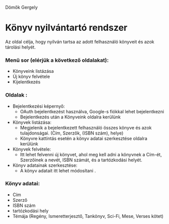 Dömők Gergely
# Könyv nyilvántartó rendszer
Az oldal célja, hogy nyilván tartsa az adott felhasználó könyveit és azok tárolási helyét.
### Menü sor (elérjük a következő oldalakat):
* Könyveink listázása
* Új könyv felvétele
* Kijelentkezés
### Oldalak :
* Bejelentkezési képernyő:
  - OAuth bejelentkezést használva, Google-s fiókkal lehet bejelentkezni
  - Bejelentkezés után a Könyveink oldalra kerülünk
* Könyvek listázása:
  - Megjelenik a bejelentkezett felhasználó összes könyve és azok tulajdonságai.
(Cím, Szerzők, (ISBN szám), helye)
  - Könyvre kattintás esetén a könyv adatai szerkesztése oldalra kerülünk
* Könyvek felvétele:
  - Itt lehet felvenni új könyvet, ahol meg kell adni a könyvnek a Cím-ét,
Szerzőinek a nevét, ISBN számát, és a tartózkodási helyét.
* Könyv adatainak szerkesztése:
  - A könyv adatait itt lehet módosítani .
  
### Könyv adatai:
* Cím
* Szerző
* ISBN szám
* tartózkodási hely
* Témája (Regény, Ismeretterjesztő, Tankönyv, Sci-Fi, Mese, Verses kötet)
